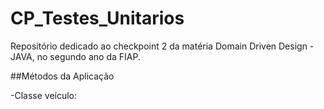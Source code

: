 # CP_Testes_Unitarios

Repositório dedicado ao checkpoint 2 da matéria Domain Driven Design - JAVA, no segundo ano da FIAP.

##Métodos da Aplicação

  -Classe veículo:
  
